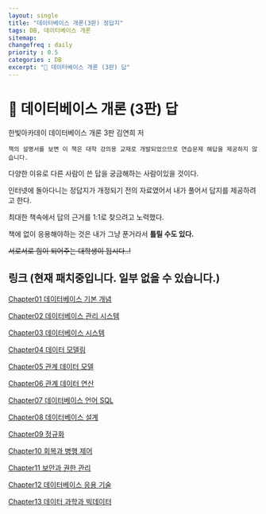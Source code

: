 ```yaml
---
layout: single
title: "데이터베이스 개론(3판) 정답지"
tags: DB, 데이터베이스 개론
sitemap:
changefreq : daily
priority : 0.5
categories : DB
excerpt: "📘 데이터베이스 개론 (3판) 답"
---
```


# 📘 데이터베이스 개론 (3판) 답
한빛아카데이 데이터베이스 개론 3판 김연희 저

```
책의 설명서를 보면 이 책은 대학 강의용 교재로 개발되었으므로 연습문제 해답을 제공하지 않습니다. 
```

다양한 이유로 다른 사람이 쓴 답을 궁금해하는 사람이있을 것이다.

인터넷에 돌아다니는 정답지가 개정되기 전의 자료였어서 내가 풀어서 답지를 제공하려고 한다.

최대한 책속에서 답의 근거를 1:1로 찾으려고 노력했다.  

책에 없이 응용해야하는 것은 내가 그냥 푼거라서 __틀릴 수도 있다.__ 

~~서로서로 힘이 되어주는 대학생이 됩시다..!~~


## 링크 (현재 패치중입니다. 일부 없을 수 있습니다.)


<a href=""> Chapter01 데이터베이스 기본 개념 </a><br>

<a href=""> Chapter02 데이터베이스 관리 시스템 </a><br>

<a href=""> Chapter03 데이터베이스 시스템 </a><br>

<a href=""> Chapter04 데이터 모델링 </a><br>

<a href=""> Chapter05 관계 데이터 모델 </a>

<a href=""> Chapter06 관계 데이터 연산 </a><br>

<a href=""> Chapter07 데이터베이스 언어 SQL </a><br>

<a href=""> Chapter08 데이터베이스 설계 </a><br>

<a href=""> Chapter09 정규화 </a><br>

<a href=""> Chapter10 회복과 병행 제어 </a><br>

<a href=""> Chapter11 보안과 권한 관리 </a><br>

<a href=""> Chapter12 데이터베이스 응용 기술 </a><br>

<a href=""> Chapter13 데이터 과학과 빅데이터 </a><br>




